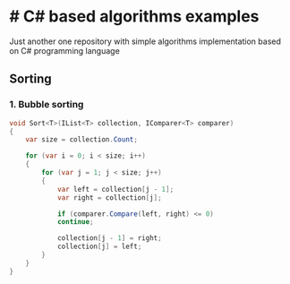 # # C# based algorithms examples

Just another one repository with simple algorithms implementation based on C# programming language

## Sorting

### 1. Bubble sorting

```cs
void Sort<T>(IList<T> collection, IComparer<T> comparer)
{
	var size = collection.Count;

	for (var i = 0; i < size; i++)
	{
		for (var j = 1; j < size; j++)
		{
			var left = collection[j - 1];
			var right = collection[j];

			if (comparer.Compare(left, right) <= 0) 
			continue;

			collection[j - 1] = right;
			collection[j] = left;
		}
	}
}
```
